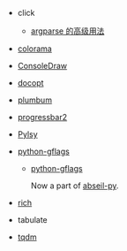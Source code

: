 - click

  - [argparse 的高级用法](https://frostming.com/2021/11-23/advanced-argparse/)

- [colorama](https://github.com/tartley/colorama)

- [ConsoleDraw](https://github.com/Matthias1590/ConsoleDraw)

- [docopt](https://github.com/docopt/docopt)

- [plumbum](https://github.com/tomerfiliba/plumbum)

- [progressbar2](https://github.com/WoLpH/python-progressbar)

- [Pylsy](https://github.com/Leviathan1995/Pylsy)

- [python-gflags](https://github.com/gflags/python-gflags)

  - [python-gflags](https://github.com/google/python-gflags)

    Now a part of [abseil-py](https://github.com/abseil/abseil-py).

- [rich](https://github.com/willmcgugan/rich)

- tabulate

- [tqdm](https://github.com/tqdm/tqdm)


